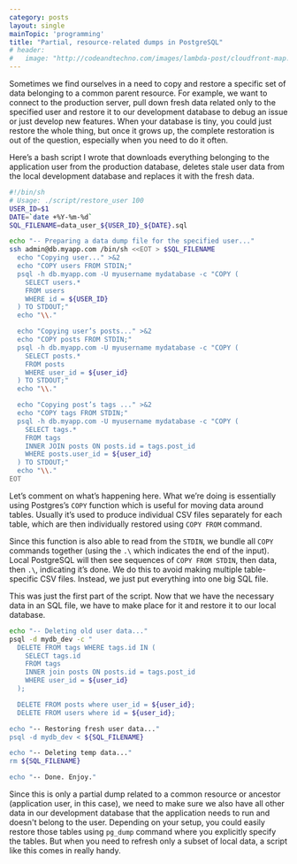 ```yaml
---
category: posts
layout: single
mainTopic: 'programming'
title: "Partial, resource-related dumps in PostgreSQL"
# header:
#   image: "http://codeandtechno.com/images/lambda-post/cloudfront-map.png"
---
```


Sometimes we find ourselves in a need to copy and restore a specific set of data belonging to a common parent resource. For example, we want to connect to the production server, pull down fresh data related only to the specified user and restore it to our development database to debug an issue or just develop new features. When your database is tiny, you could just restore the whole thing, but once it grows up, the complete restoration is out of the question, especially when you need to do it often.

Here’s a bash script I wrote that downloads everything belonging to the application user from the production database, deletes stale user data from the local development database and replaces it with the fresh data.

```bash
#!/bin/sh
# Usage: ./script/restore_user 100
USER_ID=$1
DATE=`date +%Y-%m-%d`
SQL_FILENAME=data_user_${USER_ID}_${DATE}.sql

echo "-- Preparing a data dump file for the specified user..."
ssh admin@db.myapp.com /bin/sh <<EOT > $SQL_FILENAME
  echo "Copying user..." >&2
  echo "COPY users FROM STDIN;"
  psql -h db.myapp.com -U myusername mydatabase -c "COPY (
    SELECT users.*
    FROM users
    WHERE id = ${USER_ID}
  ) TO STDOUT;"
  echo "\\."

  echo "Copying user’s posts..." >&2
  echo "COPY posts FROM STDIN;"
  psql -h db.myapp.com -U myusername mydatabase -c "COPY (
    SELECT posts.*
    FROM posts
    WHERE user_id = ${user_id}
  ) TO STDOUT;"
  echo "\\."

  echo "Copying post’s tags ..." >&2
  echo "COPY tags FROM STDIN;"
  psql -h db.myapp.com -U myusername mydatabase -c "COPY (
    SELECT tags.*
    FROM tags
    INNER JOIN posts ON posts.id = tags.post_id
    WHERE posts.user_id = ${user_id}
  ) TO STDOUT;"
  echo "\\."
EOT
```

Let’s comment on what’s happening here. What we’re doing is essentially using Postgres’s `COPY` function which is useful for moving data around tables. Usually it’s used to produce individual CSV files separately for each table, which are then individually restored using `COPY FROM` command.

Since this function is also able to read from the `STDIN`, we bundle all `COPY` commands together (using the  `.\` which indicates the end of the input). Local PostgreSQL will then see sequences of `COPY FROM STDIN`, then data, then `.\`, indicating it’s done. We do this to avoid making multiple table-specific CSV files. Instead, we just put everything into one big SQL file.

This was just the first part of the script. Now that we have the necessary data in an SQL file, we have to make place for it and restore it to our local database.

```bash
echo "-- Deleting old user data..."
psql -d mydb_dev -c "
  DELETE FROM tags WHERE tags.id IN (
    SELECT tags.id
    FROM tags
    INNER join posts ON posts.id = tags.post_id
    WHERE user_id = ${user_id}
  );

  DELETE FROM posts where user_id = ${user_id};
  DELETE FROM users where id = ${user_id};

echo "-- Restoring fresh user data..."
psql -d mydb_dev < ${SQL_FILENAME}

echo "-- Deleting temp data..."
rm ${SQL_FILENAME}

echo "-- Done. Enjoy."
```

Since this is only a partial dump related to a common resource or ancestor (application user, in this case), we need to make sure we also have all other data in our development database that the application needs to run and doesn't belong to the user. Depending on your setup, you could easily restore those tables using `pg_dump` command where you explicitly specify the tables. But when you need to refresh only a subset of local data, a script like this comes in really handy.
